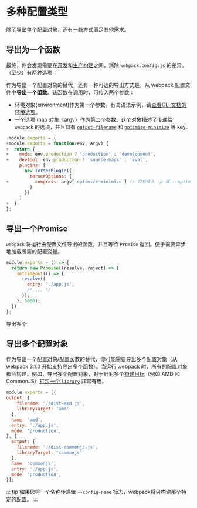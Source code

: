 # 多种配置类型
除了导出单个配置对象，还有一些方式满足其他需求。

## 导出为一个函数
最终，你会发现需要在[开发](../booklets/development)和[生产构建](../booklets/production)之间，消除 `webpack.config.js` 的差异。（至少）有两种选项：

作为导出一个配置对象的替代，还有一种可选的导出方式是，从 webpack 配置文件中**导出一个函数**。该函数在调用时，可传入两个参数：

- 环境对象(environment)作为第一个参数。有关语法示例，请[查看CLI 文档的环境选项](../api/cli#environment-options)。
- 一个选项 map 对象（argv）作为第二个参数。这个对象描述了传递给 `webpack` 的选项，并且具有 [`output-filename`](../api/cli/#output-options) 和 [`optimize-minimize`](../api/cli/#optimize-options) 等 key。
``` js
-module.exports = {
+module.exports = function(env, argv) {
+  return {
+    mode: env.production ? 'production' : 'development',
+    devtool: env.production ? 'source-maps' : 'eval',
     plugins: [
       new TerserPlugin({
         terserOptions: {
+          compress: argv['optimize-minimize'] // 只有传入 -p 或 --optimize-minimize
         }
       })
     ]
+  };
};
```

## 导出一个Promise
`webpack` 将运行由配置文件导出的函数，并且等待 `Promise` 返回。便于需要异步地加载所需的配置变量。
``` js
module.exports = () => {
  return new Promise((resolve, reject) => {
    setTimeout(() => {
      resolve({
        entry: './app.js',
        /* ... */
      });
    }, 5000);
  });
};
```
导出多个


## 导出多个配置对象
作为导出一个配置对象/配置函数的替代，你可能需要导出多个配置对象（从 webpack 3.1.0 开始支持导出多个函数）。当运行 webpack 时，所有的配置对象都会构建。例如，导出多个配置对象，对于针对多个[构建目标](/configuration/output#output-librarytarget)（例如 AMD 和 CommonJS）[打包一个 `library`](../booklets/author-libraries) 非常有用。
``` js
module.exports = [{
output: {
    filename: './dist-amd.js',
    libraryTarget: 'amd'
  },
  name: 'amd',
  entry: './app.js',
  mode: 'production',
}, {
  output: {
    filename: './dist-commonjs.js',
    libraryTarget: 'commonjs'
  },
  name: 'commonjs',
  entry: './app.js',
  mode: 'production',
}];
```
::: tip
如果您将一个名称传递给 `--config-name` 标志，webpack将只构建那个特定的配置。
:::